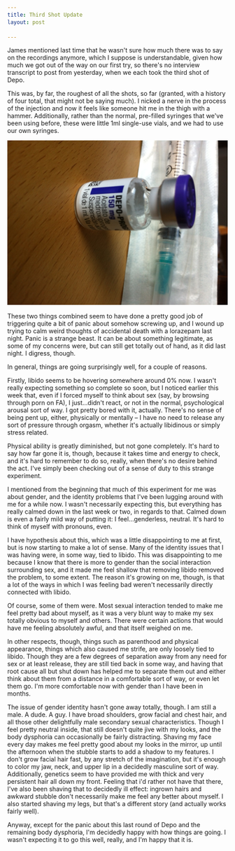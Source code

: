 ```yaml
---
title: Third Shot Update
layout: post

---
```


James mentioned last time that he wasn't sure how much there was to say on the recordings anymore, which I suppose is understandable, given how much we got out of the way on our first try, so there's no interview transcript to post from yesterday, when we each took the third shot of Depo.

This was, by far, the roughest of all the shots, so far (granted, with a history of four total, that might not be saying much).  I nicked a nerve in the process of the injection and now it feels like someone hit me in the thigh with a hammer.  Additionally, rather than the normal, pre-filled syringes that we've been using before, these were little 1ml single-use vials, and we had to use our own syringes.

![The new vials](/assets/gender/depovial.png)

These two things combined seem to have done a pretty good job of triggering quite a bit of panic about somehow screwing up, and I wound up trying to calm weird thoughts of accidental death with a lorazepam last night.  Panic is a strange beast.  It can be about something legitimate, as some of my concerns were, but can still get totally out of hand, as it did last night.  I digress, though.

In general, things are going surprisingly well, for a couple of reasons.

Firstly, libido seems to be hovering somewhere around 0% now.  I wasn't really expecting something so complete so soon, but I noticed earlier this week that, even if I forced myself to think about sex (say, by browsing through porn on FA), I just...didn't react, or not in the normal, psychological arousal sort of way.  I got pretty bored with it, actually.  There's no sense of being pent up, either, physically or mentally – I have no need to release any sort of pressure through orgasm, whether it's actually libidinous or simply stress related.

Physical ability is greatly diminished, but not gone completely.  It's hard to say how far gone it is, though, because it takes time and energy to check, and it's hard to remember to do so, really, when there's no desire behind the act.  I've simply been checking out of a sense of duty to this strange experiment.

I mentioned from the beginning that much of this experiment for me was about gender, and the identity problems that I've been lugging around with me for a while now.  I wasn't necessarily expecting this, but everything has really calmed down in the last week or two, in regards to that.  Calmed down is even a fairly mild way of putting it: I feel...genderless, neutral.  It's hard to think of myself with pronouns, even.

I have hypothesis about this, which was a little disappointing to me at first, but is now starting to make a lot of sense.  Many of the identity issues that I was having were, in some way, tied to libido.  This was disappointing to me because I know that there is more to gender than the social interaction surrounding sex, and it made me feel shallow that removing libido removed the problem, to some extent.  The reason it's growing on me, though, is that a lot of the ways in which I was feeling bad weren't necessarily directly connected with libido.

Of course, some of them were.  Most sexual interaction tended to make me feel pretty bad about myself, as it was a very blunt way to make my sex totally obvious to myself and others.  There were certain actions that would have me feeling absolutely awful, and that itself weighed on me.

In other respects, though, things such as parenthood and physical appearance, things which also caused me strife, are only loosely tied to libido.  Though they are a few degrees of separation away from any need for sex or at least release, they are still tied back in some way, and having that root cause all but shut down has helped me to separate them out and either think about them from a distance in a comfortable sort of way, or even let them go.  I'm more comfortable now with gender than I have been in months.

The issue of gender identity hasn't gone away totally, though.  I am still a male.  A dude.  A guy.  I have broad shoulders, grow facial and chest hair, and all those other delightfully male secondary sexual characteristics.  Though I feel pretty neutral inside, that still doesn't quite jive with my looks, and the body dysphoria can occasionally be fairly distracting.  Shaving my face every day makes me feel pretty good about my looks in the mirror, up until the afternoon when the stubble starts to add a shadow to my features.  I don't grow facial hair fast, by any stretch of the imagination, but it's enough to color my jaw, neck, and upper lip in a decidedly masculine sort of way.  Additionally, genetics seem to have provided me with thick and very persistent hair all down my front.  Feeling that i'd rather not have that there, I've also been shaving that to decidedly ill effect: ingrown hairs and awkward stubble don't necessarily make me feel any better about myself.  I also started shaving my legs, but that's a different story (and actually works fairly well).

Anyway, except for the panic about this last round of Depo and the remaining body dysphoria, I'm decidedly happy with how things are going.  I wasn't expecting it to go this well, really, and I'm happy that it is.
